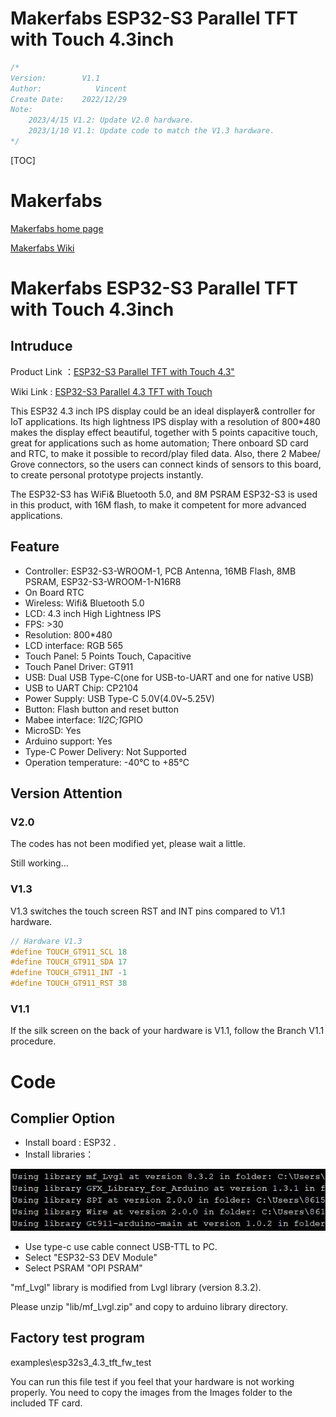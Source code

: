 # Makerfabs ESP32-S3 Parallel TFT with Touch 4.3inch

```c++
/*
Version:        V1.1
Author:            Vincent
Create Date:    2022/12/29
Note:
    2023/4/15 V1.2: Update V2.0 hardware.
    2023/1/10 V1.1: Update code to match the V1.3 hardware.
*/
```

[TOC]

# Makerfabs

[Makerfabs home page](https://www.makerfabs.com/)

[Makerfabs Wiki](https://wiki.makerfabs.com/)

# Makerfabs ESP32-S3 Parallel TFT with Touch 4.3inch

## Intruduce

Product Link ：[ESP32-S3 Parallel TFT with Touch 4.3"](https://www.makerfabs.com/esp32-s3-parallel-tft-with-touch-4-3-inch.html)

Wiki Link : [ESP32-S3 Parallel 4.3 TFT with Touch](http://wiki.makerfabs.com/ESP32_S3_Parallel_4.3_TFT_with_Touch.html)

This ESP32 4.3 inch IPS display could be an ideal displayer& controller for IoT applications. Its high lightness IPS display with a resolution of 800*480 makes the display effect beautiful, together with 5 points capacitive touch, great for applications such as home automation; There onboard SD card and RTC, to make it possible to record/play filed data. Also, there 2 Mabee/ Grove connectors, so the users can connect kinds of sensors to this board, to create personal prototype projects instantly.

The ESP32-S3 has WiFi& Bluetooth 5.0, and 8M PSRAM ESP32-S3 is used in this product, with 16M flash, to make it competent for more advanced applications.

## Feature

- Controller: ESP32-S3-WROOM-1, PCB Antenna, 16MB Flash, 8MB PSRAM, ESP32-S3-WROOM-1-N16R8
- On Board RTC
- Wireless: Wifi& Bluetooth 5.0
- LCD: 4.3 inch High Lightness IPS
- FPS: >30
- Resolution: 800*480
- LCD interface: RGB 565
- Touch Panel: 5 Points Touch, Capacitive
- Touch Panel Driver: GT911
- USB: Dual USB Type-C(one for USB-to-UART and one for native USB)
- USB to UART Chip: CP2104
- Power Supply: USB Type-C 5.0V(4.0V~5.25V)
- Button: Flash button and reset button
- Mabee interface: 1*I2C;1*GPIO
- MicroSD: Yes
- Arduino support: Yes
- Type-C Power Delivery: Not Supported
- Operation temperature: -40℃ to +85℃

## Version Attention

### V2.0

The codes has not been modified yet, please wait a little.

Still working...

### V1.3

V1.3 switches the touch screen RST and INT pins compared to V1.1 hardware.

```c++
// Hardware V1.3
#define TOUCH_GT911_SCL 18
#define TOUCH_GT911_SDA 17
#define TOUCH_GT911_INT -1
#define TOUCH_GT911_RST 38
```

### V1.1

If the silk screen on the back of your hardware is V1.1, follow the Branch V1.1 procedure.

# Code

## Complier Option

- Install board : ESP32 .
- Install libraries：

![library](md_pic/library.jpg)

- Use type-c use cable connect USB-TTL to PC.
- Select "ESP32-S3 DEV Module"
- Select PSRAM "OPI PSRAM"

"mf_Lvgl" library is modified from Lvgl library (version 8.3.2). 

Please unzip "lib/mf_Lvgl.zip" and copy to arduino library directory.

## Factory test program

examples\esp32s3_4.3_tft_fw_test

You can run this file test if you feel that your hardware is not working properly. You need to copy the images from the Images folder to the included TF card.